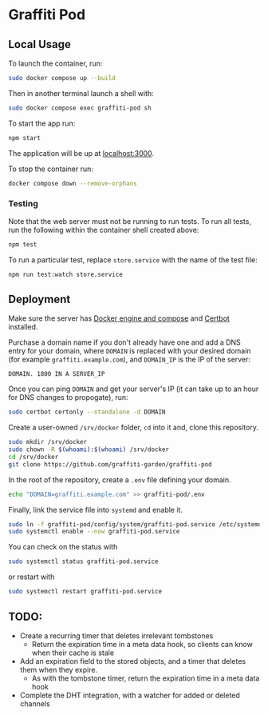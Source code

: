 # Graffiti Pod

## Local Usage

To launch the container, run:

```bash
sudo docker compose up --build
```

Then in another terminal launch a shell with:

```bash
sudo docker compose exec graffiti-pod sh
```

To start the app run:

```bash
npm start
```

The application will be up at [localhost:3000](http://localhost:3000).

To stop the container run:

```bash
docker compose down --remove-orphans
```

### Testing

Note that the web server must not be running to run tests.
To run all tests, run the following within the container shell created above:

```bash
npm test
```

To run a particular test, replace `store.service` with the name of the test file:

```bash
npm run test:watch store.service
```

## Deployment

Make sure the server has [Docker engine and compose](https://docs.docker.com/engine/install/#server) and [Certbot](https://certbot.eff.org/instructions) installed.

Purchase a domain name if you don't already have one and add a DNS entry for your domain, where `DOMAIN` is replaced with your desired domain (for example `graffiti.example.com`), and `DOMAIN_IP` is the IP of the server:

```
DOMAIN. 1800 IN A SERVER_IP
```

Once you can ping `DOMAIN` and get your server's IP (it can take up to an hour for DNS changes to propogate), run:

```bash
sudo certbot certonly --standalone -d DOMAIN
```

Create a user-owned `/srv/docker` folder, `cd` into it and, clone this repository.

```bash
sudo mkdir /srv/docker
sudo chown -R $(whoami):$(whoami) /srv/docker
cd /srv/docker
git clone https://github.com/graffiti-garden/graffiti-pod
```

In the root of the repository, create a `.env` file defining your domain.

```bash
echo "DOMAIN=graffiti.example.com" >> graffiti-pod/.env
```

Finally, link the service file into `systemd` and enable it.

```bash
sudo ln -f graffiti-pod/config/system/graffiti-pod.service /etc/systemd/system/
sudo systemctl enable --now graffiti-pod.service
```

You can check on the status with

```bash
sudo systemctl status graffiti-pod.service
```

or restart with

```bash
sudo systemctl restart graffiti-pod.service
```

## TODO:

- Create a recurring timer that deletes irrelevant tombstones
  - Return the expiration time in a meta data hook, so clients can know when their cache is stale
- Add an expiration field to the stored objects, and a timer that deletes them when they expire.
  - As with the tombstone timer, return the expiration time in a meta data hook
- Complete the DHT integration, with a watcher for added or deleted channels
